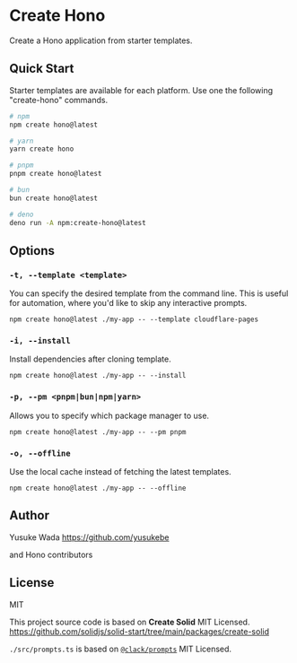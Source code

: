 # Create Hono

Create a Hono application from starter templates.

## Quick Start

Starter templates are available for each platform. Use one the following "create-hono" commands.

```bash
# npm
npm create hono@latest

# yarn
yarn create hono

# pnpm
pnpm create hono@latest

# bun
bun create hono@latest

# deno
deno run -A npm:create-hono@latest
```

## Options

### `-t, --template <template>`

You can specify the desired template from the command line. This is useful for automation, where you'd like to skip any interactive prompts.

```
npm create hono@latest ./my-app -- --template cloudflare-pages
```

### `-i, --install`

Install dependencies after cloning template.

```
npm create hono@latest ./my-app -- --install
```

### `-p, --pm <pnpm|bun|npm|yarn>`

Allows you to specify which package manager to use.

```
npm create hono@latest ./my-app -- --pm pnpm
```

### `-o, --offline`

Use the local cache instead of fetching the latest templates.

```
npm create hono@latest ./my-app -- --offline
```

## Author

Yusuke Wada <https://github.com/yusukebe>

and Hono contributors

## License

MIT

This project source code is based on **Create Solid** MIT Licensed.
<https://github.com/solidjs/solid-start/tree/main/packages/create-solid>

`./src/prompts.ts` is based on [`@clack/prompts`](https://github.com/bombshell-dev/clack/tree/45ee73b/packages/prompts) MIT Licensed.

